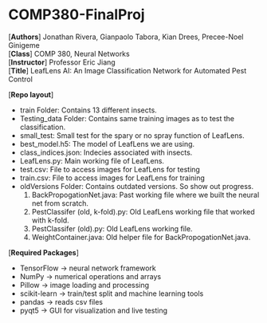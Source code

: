 # COMP380-FinalProj
[**Authors**] Jonathan Rivera, Gianpaolo Tabora, Kian Drees, Precee-Noel Ginigeme <br />
[**Class**] COMP 380, Neural Networks <br />
[**Instructor**] Professor Eric Jiang <br />
[**Title**] LeafLens AI: An Image Classification Network for Automated Pest Control <br />

[**Repo layout**] 
- train Folder: Contains 13 different insects.
- Testing_data Folder: Contains same training images as to test the classification.
- small_test: Small test for the spary or no spray function of LeafLens.
- best_model.h5: The model of LeafLens we are using.
- class_indices.json: Indecies associated with insects.
- LeafLens.py: Main working file of LeafLens.
- test.csv: File to access images for LeafLens for testing
- train.csv: File to access images for LeafLens for training
- oldVersions Folder: Contains outdated versions. So show out progress.
  1. BackPropogationNet.java: Past working file where we built the neural net from scratch.
  2. PestClassifer (old, k-fold).py: Old LeafLens working file that worked with k-fold.
  3. PestClassifer (old).py: Old LeafLens working file.
  4. WeightContainer.java: Old helper file for BackPropogationNet.java.



[**Required Packages**]
- TensorFlow → neural network framework
- NumPy → numerical operations and arrays
- Pillow → image loading and processing
- scikit-learn → train/test split and machine learning tools
- pandas → reads csv files
- pyqt5 → GUI for visualization and live testing
